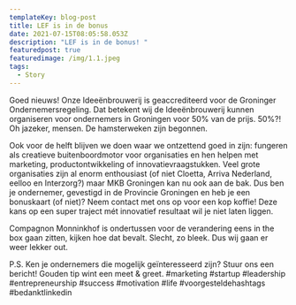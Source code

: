 ```yaml
---
templateKey: blog-post
title: LEF is in de bonus
date: 2021-07-15T08:05:58.053Z
description: "LEF is in de bonus! "
featuredpost: true
featuredimage: /img/1.1.jpeg
tags:
  - Story
---
```

Goed nieuws! Onze Ideeënbrouwerij is geaccrediteerd voor de Groninger Ondernemersregeling. Dat betekent wij de Ideeënbrouwerij kunnen organiseren voor ondernemers in Groningen voor 50% van de prijs. 50%?! Oh jazeker, mensen. De hamsterweken zijn begonnen.

Ook voor de helft blijven we doen waar we ontzettend goed in zijn: fungeren als creatieve buitenboordmotor voor organisaties en hen helpen met marketing, productontwikkeling of innovatievraagstukken. Veel grote organisaties zijn al enorm enthousiast (of niet Cloetta, Arriva Nederland, eelloo en Interzorg?) maar MKB Groningen kan nu ook aan de bak. Dus ben je ondernemer, gevestigd in de Provincie Groningen en heb je een bonuskaart (of niet)? Neem contact met ons op voor een kop koffie! Deze kans op een super traject mét innovatief resultaat wil je niet laten liggen.

Compagnon Monninkhof is ondertussen voor de verandering eens in the box gaan zitten, kijken hoe dat bevalt. Slecht, zo bleek. Dus wij gaan er weer lekker out. 

P.S. Ken je ondernemers die mogelijk geïnteresseerd zijn? Stuur ons een bericht! Gouden tip wint een meet & greet. #marketing #startup #leadership #entrepreneurship #success #motivation #life #voorgesteldehashtags #bedanktlinkedin
